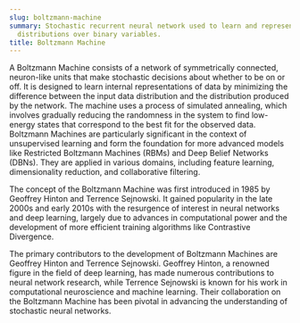 ```yaml
---
slug: boltzmann-machine
summary: Stochastic recurrent neural network used to learn and represent complex probability
  distributions over binary variables.
title: Boltzmann Machine
---
```


A Boltzmann Machine consists of a network of symmetrically connected, neuron-like units that make stochastic decisions about whether to be on or off. It is designed to learn internal representations of data by minimizing the difference between the input data distribution and the distribution produced by the network. The machine uses a process of simulated annealing, which involves gradually reducing the randomness in the system to find low-energy states that correspond to the best fit for the observed data. Boltzmann Machines are particularly significant in the context of unsupervised learning and form the foundation for more advanced models like Restricted Boltzmann Machines (RBMs) and Deep Belief Networks (DBNs). They are applied in various domains, including feature learning, dimensionality reduction, and collaborative filtering.

The concept of the Boltzmann Machine was first introduced in 1985 by Geoffrey Hinton and Terrence Sejnowski. It gained popularity in the late 2000s and early 2010s with the resurgence of interest in neural networks and deep learning, largely due to advances in computational power and the development of more efficient training algorithms like Contrastive Divergence.

The primary contributors to the development of Boltzmann Machines are Geoffrey Hinton and Terrence Sejnowski. Geoffrey Hinton, a renowned figure in the field of deep learning, has made numerous contributions to neural network research, while Terrence Sejnowski is known for his work in computational neuroscience and machine learning. Their collaboration on the Boltzmann Machine has been pivotal in advancing the understanding of stochastic neural networks.